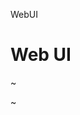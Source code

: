 WebUI

# Web UI

<this name="WebUI">
</this>

<interface name="Display" protocol="Web" return="HTML5 Page">
</interface>

<interface name="CreateCR" protocol="Web" return="HTML5 Page">~
</interface>

 <interface name="SubmitCR" protocol="Web" return="HTML5 Page">~
</interface>

<call name="Authenticate" protocol="SOAP/HTTP" service="LDAP.Authenticate">
<output>
  <value name="email" type="text" />
  <value name="password" type="text" />
</output>
  <events>
	<when receive="Display" />
  </events>
</call>

<call name="GetData" protocol="REST/HTTP" service="REST.View">
  <security authentication="static" />
  <events>
	<when receive="Authenticate" />
  </events>
</call>

<call name="CallCreateCR" protocol="REST/HTTP" service="REST.UpdateCR">
  <security authentication="static" />
  <events>
	<when receive="Authenticate" />
  </events>
</call>

<call name="ExecuteCR" protocol="REST/HTTP" service="REST.SubmitCR">
  <security authentication="static" />
  <events>
	<when receive="SubmitCR" />
  </events>
</call>



